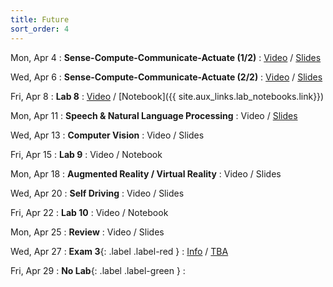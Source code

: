 ```yaml
---
title: Future
sort_order: 4
---
```


Mon, Apr 4
: **Sense-Compute-Communicate-Actuate (1/2)**
  : [Video](https://courses.grainger.illinois.edu/ece101/sp2022/lectures/ECE101-S22-LECTURE-19.mp4) / [Slides](https://www.dropbox.com/s/gz36m5r31tnbw9s/101-019-sensing1.pdf?dl=0)

Wed, Apr 6
: **Sense-Compute-Communicate-Actuate (2/2)**
  : [Video](https://courses.grainger.illinois.edu/ece101/sp2022/lectures/ECE101-S22-LECTURE-20.mp4) / [Slides](https://www.dropbox.com/s/z6arxdqk8ejvi7o/101-020-sensing2.pdf?dl=0)

Fri, Apr 8
: **Lab 8**
  : [Video](https://courses.grainger.illinois.edu/ece101/sp2022/labs/ECE101-S22-LAB-08.mp4) / [Notebook]({{ site.aux_links.lab_notebooks.link}})

Mon, Apr 11
: **Speech & Natural Language Processing**
  : Video / [Slides](https://www.dropbox.com/s/eyatfqpp5jw7fhj/101-021-speech-and-NLP.pptx?dl=0)

Wed, Apr 13
: **Computer Vision**
  : Video / Slides

Fri, Apr 15
: **Lab 9**
  : Video / Notebook

Mon, Apr 18
: **Augmented Reality / Virtual Reality**
  : Video / Slides

Wed, Apr 20
: **Self Driving**
  : Video / Slides

Fri, Apr 22
: **Lab 10**
  : Video / Notebook

Mon, Apr 25
: **Review**
  : Video / Slides

Wed, Apr 27
: **Exam 3**{: .label .label-red }
  : [Info](#exam-3) / [TBA](#TODO)

Fri, Apr 29
: **No Lab**{: .label .label-green }
  : 
